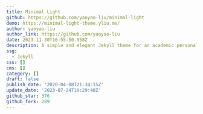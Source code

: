```yaml
---
title: Minimal Light
github: https://github.com/yaoyao-liu/minimal-light
demo: https://minimal-light-theme.yliu.me/
author: yaoyao-liu
author_link: https://github.com/yaoyao-liu
date: 2023-11-30T16:55:50.958Z
description: A simple and elegant Jekyll theme for an academic personal homepage
ssg:
  - Jekyll
css: []
cms: []
category: []
draft: false
publish_date: '2020-04-08T21:34:15Z'
update_date: '2023-07-24T19:29:48Z'
github_star: 376
github_fork: 289
---
```


